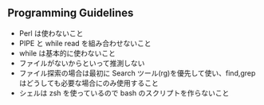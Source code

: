## Programming Guidelines

- Perl は使わないこと
- PIPE と while read を組み合わせないこと
- while は基本的に使わないこと
- ファイルがないからといって推測しない
- ファイル探索の場合は最初に Search ツール(rg)を優先して使い、find,grep はどうしても必要な場合にのみ使用すること
- シェルは zsh を使っているので bash のスクリプトを作らないこと
